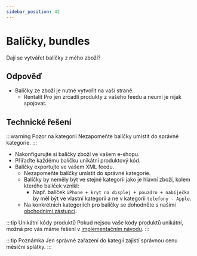 ```yaml
---
sidebar_position: 42
---
```


# Balíčky, bundles

Dají se vytvářet balíčky z mého zboží?

## Odpověď

- Balíčky ze zboží je nutné vytvořit na vaší straně.
  - Rentalit Pro jen zrcadlí produkty z vašeho feedu a neumí je nijak spojovat.

## Technické řešení

:::warning Pozor na kategorii
Nezapomeňte balíčky umístit do správné kategorie.
:::

- Nakonfigurujte si balíčky zboží ve vašem e-shopu.
- Přiřaďte každému balíčku unikátní produktový kód.
- Balíčky exportujte ve vašem XML feedu.
  - Nezapomeňte balíčky umístit do správné kategorie.
  - Balíčky by neměly být ve stejné kategorii jako je hlavní zboží, kolem kterého balíček vznikl:
    - Např. balíček `iPhone + kryt na displej + pouzdro + nabíječka` by měl být ve vlastní kategorii a ne v kategorii `telefony - Apple`.
  - Na konkrétních kategoriích pro balíčky se dohodněte s našimi [obchodními zástupci](https://rentalitpro.cz/#kontakt).

:::tip Unikátní kódy produktů
Pokud nejsou vaše kódy produktů unikátní, možná pro vás máme řešení v [implementačním návodu](../tutorial-implementace/popis-feedu#co-dělat-když-produktové-kódy-nejsou-unikátní).
:::

:::tip Poznámka
Jen správné zařazení do kategií zajistí správnou cenu měsíční splátky.
:::
